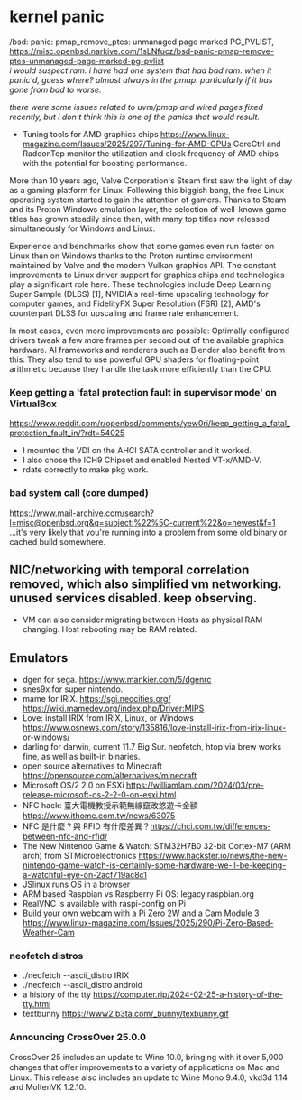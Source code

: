 # kernel panic
 /bsd: panic: pmap_remove_ptes: unmanaged page marked PG_PVLIST, <br>
 https://misc.openbsd.narkive.com/1sLNfucz/bsd-panic-pmap-remove-ptes-unmanaged-page-marked-pg-pvlist <br>
 <i>i would suspect ram. i have had one system that had bad ram. when it
panic'd, guess where? almost always in the pmap. particularly if it has
gone from bad to worse.

there were some issues related to uvm/pmap and wired pages fixed recently,
but i don't think this is one of the panics that would result.</i> 
 - Tuning tools for AMD graphics chips https://www.linux-magazine.com/Issues/2025/297/Tuning-for-AMD-GPUs
CoreCtrl and RadeonTop monitor the utilization and clock frequency of AMD chips with the potential for boosting performance.

More than 10 years ago, Valve Corporation's Steam first saw the light of day as a gaming platform for Linux. Following this biggish bang, the free Linux operating system started to gain the attention of gamers. Thanks to Steam and its Proton Windows emulation layer, the selection of well-known game titles has grown steadily since then, with many top titles now released simultaneously for Windows and Linux.

Experience and benchmarks show that some games even run faster on Linux than on Windows thanks to the Proton runtime environment maintained by Valve and the modern Vulkan graphics API. The constant improvements to Linux driver support for graphics chips and technologies play a significant role here. These technologies include Deep Learning Super Sample (DLSS) [1], NVIDIA's real-time upscaling technology for computer games, and FidelityFX Super Resolution (FSR) [2], AMD's counterpart DLSS for upscaling and frame rate enhancement.

In most cases, even more improvements are possible: Optimally configured drivers tweak a few more frames per second out of the available graphics hardware. AI frameworks and renderers such as Blender also benefit from this: They also tend to use powerful GPU shaders for floating-point arithmetic because they handle the task more efficiently than the CPU.

### Keep getting a 'fatal protection fault in supervisor mode' on VirtualBox
https://www.reddit.com/r/openbsd/comments/yew0ri/keep_getting_a_fatal_protection_fault_in/?rdt=54025
 - I mounted the VDI on the AHCI SATA controller and it worked.
 - I also chose the ICH9 Chipset and enabled Nested VT-x/AMD-V.
 - rdate correctly to make pkg work.
### bad system call (core dumped)
https://www.mail-archive.com/search?l=misc@openbsd.org&q=subject:%22%5C-current%22&o=newest&f=1 <br>
...it's very likely that you're
running into a problem from some old binary or cached build somewhere.
## NIC/networking with temporal correlation removed, which also simplified vm networking. unused services disabled. keep observing.
 - VM can also consider migrating between Hosts as physical RAM changing. Host rebooting may be RAM related.
## Emulators
 - dgen for sega. https://www.mankier.com/5/dgenrc
 - snes9x for super nintendo.
 - mame for IRIX. https://sgi.neocities.org/
<br> https://wiki.mamedev.org/index.php/Driver:MIPS
- Love: install IRIX from IRIX, Linux, or Windows 
<br> https://www.osnews.com/story/135816/love-install-irix-from-irix-linux-or-windows/
 - darling for darwin, current 11.7 Big Sur. neofetch, htop via brew works fine, as well as built-in binaries.
 - open source alternatives to Minecraft https://opensource.com/alternatives/minecraft
 - Microsoft OS/2 2.0 on ESXi https://williamlam.com/2024/03/pre-release-microsoft-os-2-2-0-on-esxi.html
 - NFC hack: 臺大電機教授示範無線竄改悠遊卡金額 https://www.ithome.com.tw/news/63075
 - NFC 是什麼？與 RFID 有什麼差異？https://chci.com.tw/differences-between-nfc-and-rfid/
 - The New Nintendo Game & Watch: STM32H7B0 32-bit Cortex-M7 (ARM arch) from STMicroelectronics
https://www.hackster.io/news/the-new-nintendo-game-watch-is-certainly-some-hardware-we-ll-be-keeping-a-watchful-eye-on-2acf719ac8c1
 - JSlinux runs OS in a browser
 - ARM based Raspbian vs Raspberry Pi OS: legacy.raspbian.org
 - RealVNC is available with raspi-config on Pi
 - Build your own webcam with a Pi Zero 2W and a Cam Module 3 https://www.linux-magazine.com/Issues/2025/290/Pi-Zero-Based-Weather-Cam
### neofetch distros
 - ./neofetch --ascii_distro IRIX
 - ./neofetch --ascii_distro android
 - a history of the tty https://computer.rip/2024-02-25-a-history-of-the-tty.html
 - textbunny https://www2.b3ta.com/_bunny/texbunny.gif
### Announcing CrossOver 25.0.0
CrossOver 25 includes an update to Wine 10.0, bringing with it over 5,000 changes that oﬀer improvements to a variety of applications on Mac and Linux. This release also includes an update to Wine Mono 9.4.0, vkd3d 1.14 and MoltenVK 1.2.10.

